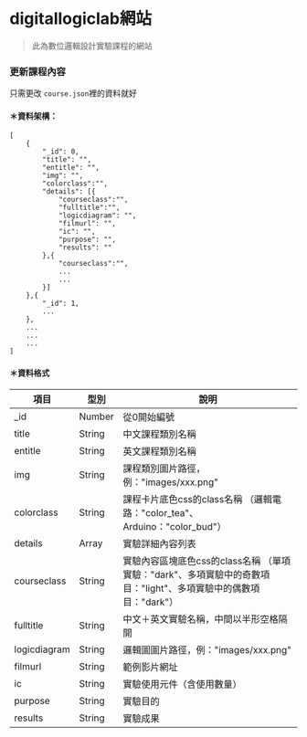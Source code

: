 # digitallogiclab網站
>此為數位邏輯設計實驗課程的網站

### 更新課程內容
只需更改 ```course.json```裡的資料就好
#### ＊資料架構：
````
[
    {
        "_id": 0,
        "title": "",
        "entitle": "",
        "img": "",
        "colorclass":"",
        "details": [{
            "courseclass":"",
            "fulltitle":"",
            "logicdiagram": "",
            "filmurl": "",
            "ic": "",
            "purpose": "",
            "results": ""
        },{
            "courseclass":"",
            ...
            ...
        }]
    },{
        "_id": 1,
        ...
    },
    ...
    ...
    ...
]
````

#### ＊資料格式
| 項目 | 型別 | 說明 |
| ------ | ------ | ------ |
| _id | Number | 從0開始編號 |
| title | String | 中文課程類別名稱 |
| entitle | String  | 英文課程類別名稱 |
| img | String | 課程類別圖片路徑，例："images/xxx.png" |
| colorclass | String | 課程卡片底色css的class名稱 （邏輯電路："color_tea"、Arduino："color_bud"） |
| details | Array | 實驗詳細內容列表 |
| courseclass | String | 實驗內容區塊底色css的class名稱 （單項實驗："dark"、多項實驗中的奇數項目："light"、多項實驗中的偶數項目："dark"） |
| fulltitle | String | 中文＋英文實驗名稱，中間以半形空格隔開 |
| logicdiagram | String  | 邏輯圖圖片路徑，例："images/xxx.png" |
| filmurl | String | 範例影片網址 |
| ic | String | 實驗使用元件（含使用數量） |
| purpose | String | 實驗目的 |
| results | String | 實驗成果 |
